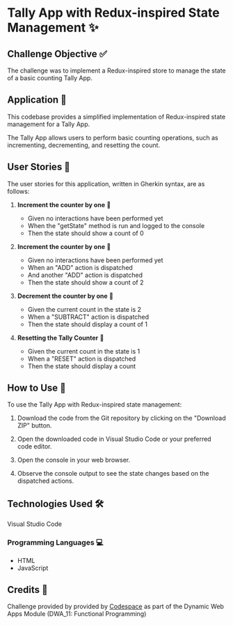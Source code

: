 # Tally App with Redux-inspired State Management ✨

## Challenge Objective ✅

The challenge was to implement a Redux-inspired store to manage the state of a basic counting Tally App.

## Application 📱

This codebase provides a simplified implementation of Redux-inspired state management for a Tally App.

The Tally App allows users to perform basic counting operations, such as incrementing, decrementing, and resetting the count.

## User Stories 📝

The user stories for this application, written in Gherkin syntax, are as follows:

1. **Increment the counter by one** 🔢

   - Given no interactions have been performed yet
   - When the "getState" method is run and logged to the console
   - Then the state should show a count of 0

2. **Increment the counter by one** 🔢

   - Given no interactions have been performed yet
   - When an "ADD" action is dispatched
   - And another "ADD" action is dispatched
   - Then the state should show a count of 2

3. **Decrement the counter by one** 🔢

   - Given the current count in the state is 2
   - When a "SUBTRACT" action is dispatched
   - Then the state should display a count of 1

4. **Resetting the Tally Counter** 🔄

   - Given the current count in the state is 1
   - When a "RESET" action is dispatched
   - Then the state should display a count

## How to Use 🚀

To use the Tally App with Redux-inspired state management:

1. Download the code from the Git repository by clicking on the "Download ZIP" button.

2. Open the downloaded code in Visual Studio Code or your preferred code editor.

3. Open the console in your web browser.

4. Observe the console output to see the state changes based on the dispatched actions.

## Technologies Used 🛠️

Visual Studio Code

### Programming Languages 💻

- HTML
- JavaScript

## Credits 👏

Challenge provided by provided by [Codespace](https://www.codespace.co.za/) as part of the Dynamic Web Apps Module (DWA_11: Functional Programming)
